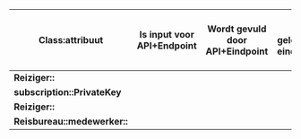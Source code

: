 | **Class:attribuut**          | **Is input voor API+Endpoint** | **Wordt gevuld door API+Eindpoint** | **Wordt geleverd door eindgebruiker** | **Moet worden opgeslagen in de applicatie** |
|------------------------------|--------------------------------|-------------------------------------|-------------------------------------|---------------------------------------------|
| **Reiziger::**               |                                |                                     |                                     |
| **subscription::PrivateKey** |                                |                                     |                                     | x
| **Reiziger::**               |                                |                                     |                                     |
| **Reisbureau::medewerker::** |                                |                                     |                                     |
